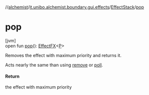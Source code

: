 //[alchemist](../../../index.md)/[it.unibo.alchemist.boundary.gui.effects](../index.md)/[EffectStack](index.md)/[pop](pop.md)

# pop

[jvm]\
open fun [pop](pop.md)(): [EffectFX](../-effect-f-x/index.md)<[P](../../it.unibo.alchemist.boundary.interfaces/-draw-command/index.md)>

Removes the effect with maximum priority and returns it. 

 Acts nearly the same than using [remove](remove.md) or [poll](poll.md).

#### Return

the effect with maximum priority
